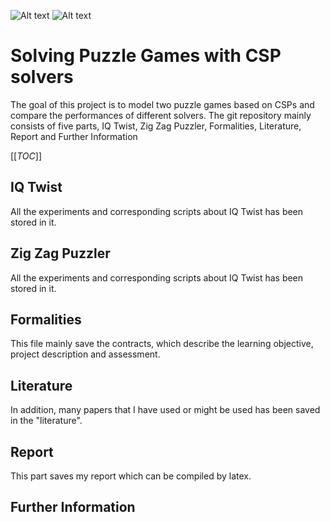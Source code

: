 ![Alt text](https://encrypted-tbn0.gstatic.com/images?q=tbn%3AANd9GcSlbXjHJPamG7Q1LInMcuNnWYJkXEJ7Xs3k5w&usqp=CAU?raw=true "IQ Twist")
![Alt text](https://encrypted-tbn0.gstatic.com/images?q=tbn%3AANd9GcQfuPwVDrV6tFrbeuZ8gnU9y2uvRKw0iwrqPQ&usqp=CAU?raw=true "Zig Zag Puzzler playing mode1")
# Solving Puzzle Games with CSP solvers
The goal of this project is to model two puzzle games based on CSPs and compare the performances of different solvers.
The git repository mainly consists of five parts, IQ Twist, Zig Zag Puzzler, Formalities, Literature, Report and Further Information

[[_TOC_]]
## IQ Twist
All the experiments and corresponding scripts about IQ Twist has been stored in it.
## Zig Zag Puzzler
All the experiments and corresponding scripts about IQ Twist has been stored in it.
## Formalities
This file mainly save the contracts, which describe the learning objective, project description and assessment.
## Literature
In addition, many papers that I have used or might be used has been saved in the "literature".
## Report
This part saves my report which can be compiled by latex.
## Further Information
